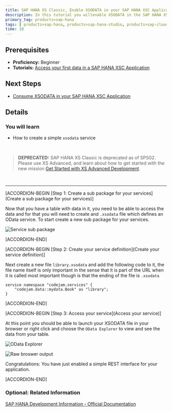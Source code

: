 ```yaml
---
title: SAP HANA XS Classic, Enable XSODATA in your SAP HANA XSC Application
description: In this tutorial you willenable XSODATA in the SAP HANA XSC application you just created.
primary_tag: products>sap-hana
tags: [ products>sap-hana, products>sap-hana-studio, products>sap-cloud-platform, topic>sql, topic>big-data, tutorial>beginner]
time: 10
---
```


## Prerequisites  
- **Proficiency:** Beginner
- **Tutorials:** [Access your first data in a SAP HANA XSC Application](https://www.sap.com/developer/tutorials/hana-data-access-authorizations.html)

## Next Steps
- [Consume XSODATA in your SAP HANA XSC Application](https://www.sap.com/developer/tutorials/hana-consume-xsodata.html)

## Details
### You will learn  
  - How to create a simple `xsodata` service

&nbsp;
> **DEPRECATED:** SAP HANA XS Classic is deprecated as of SPS02. Please use XS Advanced, and learn about how to get started with the new mission [Get Started with XS Advanced Development](https://www.sap.com/developer/missions/xsa-get-started.html).

&nbsp;



---

[ACCORDION-BEGIN [Step 1: Create a sub package for your services](Create a sub package for your services)]

Now that you have a table with data in it, you need to be able to access the data and for that you will need to create and `.xsodata` file which defines an OData service. To start create a new sub package for your services.

![Service sub package](4.png)

[ACCORDION-END]

[ACCORDION-BEGIN [Step 2: Create your service definition](Create your service definition)]

Next create a new file `library.xsodata` and add the following code to it, the file name itself is only important in the sense that it is part of the URL when it is called most important though is that the ending of the file is `.xsodata`

```
service namespace "codejam.services" {
	"codejam.data::mydata.Book" as "library";
}
```

[ACCORDION-END]

[ACCORDION-BEGIN [Step 3: Access your service](Access your service)]

At this point you should be able to launch your XSODATA file in your browser or right click and choose the `OData Explorer` to view and see the data from your table.

![OData Explorer](7.png)

![Raw broswer output](8.png)

Congratulations: You have just enabled a simple REST interface for your application.

[ACCORDION-END]

### Optional: Related Information
[SAP HANA Development Information - Official Documentation](https://help.sap.com/hana_platform#section6)
